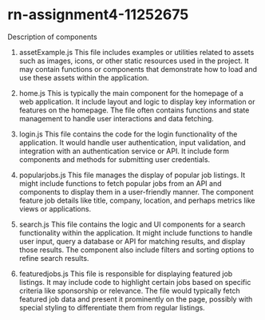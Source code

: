 # rn-assignment4-11252675

Description of components
1. assetExample.js
This file includes examples or utilities related to assets such as images, icons, or other static resources used in the project. It may contain functions or components that demonstrate how to load and use these assets within the application.

2. home.js
This is typically the main component for the homepage of a web application. It include layout and logic to display key information or features on the homepage. The file often contains functions and state management to handle user interactions and data fetching.

3. login.js
This file contains the code for the login functionality of the application. It would handle user authentication, input validation, and integration with an authentication service or API. It include form components and methods for submitting user credentials.

4. popularjobs.js
This file manages the display of popular job listings. It might include functions to fetch popular jobs from an API and components to display them in a user-friendly manner. The component feature job details like title, company, location, and perhaps metrics like views or applications.

5. search.js
This file contains the logic and UI components for a search functionality within the application. It might include functions to handle user input, query a database or API for matching results, and display those results. The component also include filters and sorting options to refine search results.

6. featuredjobs.js
This file is responsible for displaying featured job listings. It may include code to highlight certain jobs based on specific criteria like sponsorship or relevance. The file would typically fetch featured job data and present it prominently on the page, possibly with special styling to differentiate them from regular listings.

